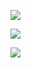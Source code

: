 
![](https://user-images.githubusercontent.com/26511983/70857254-6c672d80-1eb0-11ea-85d8-d69a65f6a202.png)

![](https://user-images.githubusercontent.com/26511983/70857238-2d38dc80-1eb0-11ea-8ba9-d24bee80e951.png)

![](https://user-images.githubusercontent.com/26511983/70857272-cec02e00-1eb0-11ea-939c-c3f4c27ce912.png)
